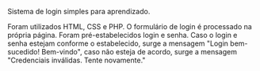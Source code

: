 Sistema de login simples para aprendizado.

Foram utilizados HTML, CSS e PHP.
O formulário de login é processado na própria página.
Foram pré-estabelecidos login e senha. Caso o login e senha estejam conforme o estabelecido, surge a mensagem "Login bem-sucedido! Bem-vindo", caso não esteja de acordo, surge a mensagem "Credenciais inválidas. Tente novamente."
